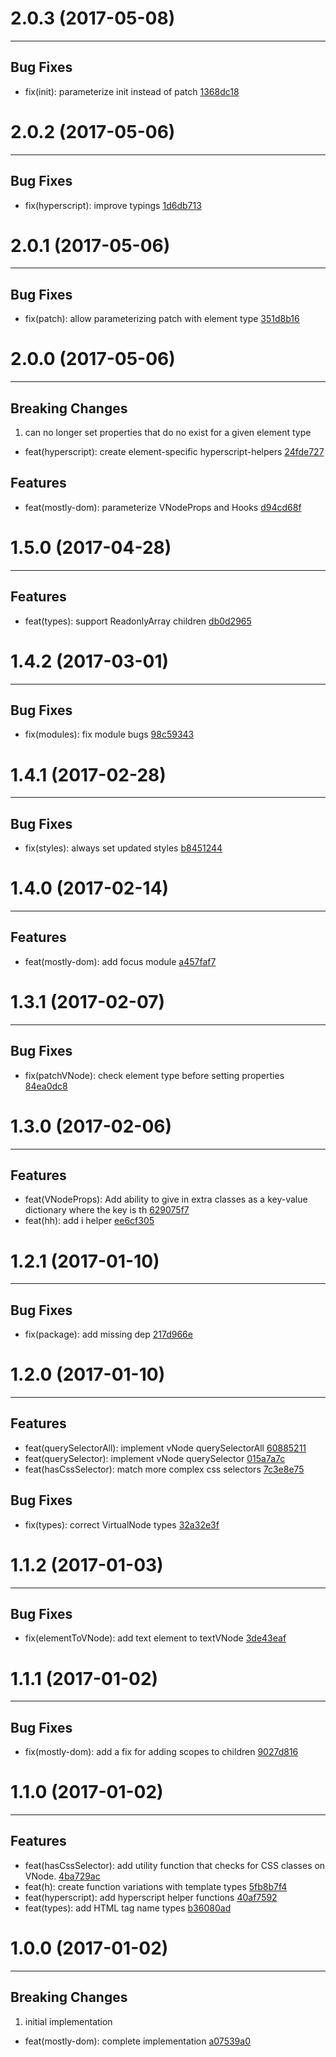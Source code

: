 # 2.0.3 (2017-05-08)
---

## Bug Fixes

- fix(init): parameterize init instead of patch [1368dc18](https://github.com/TylorS/mostly-dom/commits/1368dc18c84fcaf0b0080909a63cdd8817e90dca)

# 2.0.2 (2017-05-06)
---

## Bug Fixes

- fix(hyperscript): improve typings [1d6db713](https://github.com/TylorS/mostly-dom/commits/1d6db7139deccfece03fe754ebb9fa09ac384b22)

# 2.0.1 (2017-05-06)
---

## Bug Fixes

- fix(patch): allow parameterizing patch with element type [351d8b16](https://github.com/TylorS/mostly-dom/commits/351d8b162c729a23a1ae0cd66e038edd857aca9b)

# 2.0.0 (2017-05-06)
---

## Breaking Changes

1. can no longer set properties that do no exist for a given element type
  - feat(hyperscript): create element-specific hyperscript-helpers [24fde727](https://github.com/TylorS/mostly-dom/commits/24fde7271db0b0e7059536f0e90ad3c63f9845c5)

## Features

- feat(mostly-dom): parameterize VNodeProps and Hooks [d94cd68f](https://github.com/TylorS/mostly-dom/commits/d94cd68fd7826ae7642fa604a7829b05c794db40)

# 1.5.0 (2017-04-28)
---

## Features

- feat(types): support ReadonlyArray children [db0d2965](https://github.com/TylorS/mostly-dom/commits/db0d29657bcd0c2bf7b7107829cfca670f365eee)

# 1.4.2 (2017-03-01)
---

## Bug Fixes

- fix(modules): fix module bugs [98c59343](https://github.com/TylorS/mostly-dom/commits/98c5934319d3fd24a9f0f675f17e509ba94f31a4)

# 1.4.1 (2017-02-28)
---

## Bug Fixes

- fix(styles): always set updated styles [b8451244](https://github.com/TylorS/mostly-dom/commits/b8451244eec680cba9b4141c0cd4201b453bf21f)

# 1.4.0 (2017-02-14)
---

## Features

- feat(mostly-dom): add focus module [a457faf7](https://github.com/TylorS/mostly-dom/commits/a457faf7b01433147eb31b31b017ff41c4bd6929)

# 1.3.1 (2017-02-07)
---

## Bug Fixes

- fix(patchVNode): check element type before setting properties [84ea0dc8](https://github.com/TylorS/mostly-dom/commits/84ea0dc83418f5f9aa7584c5e75b1b2dc8c5b211)

# 1.3.0 (2017-02-06)
---

## Features

- feat(VNodeProps): Add ability to give in extra classes as a key-value dictionary where the key is th [629075f7](https://github.com/TylorS/mostly-dom/commits/629075f71b6e6a2ce3122ba9b3c1bbf08ed38f77)
- feat(hh): add i helper [ee6cf305](https://github.com/TylorS/mostly-dom/commits/ee6cf3053dcbdae9275f2e256e6d0a2109a7be6d)

# 1.2.1 (2017-01-10)
---

## Bug Fixes

- fix(package): add missing dep [217d966e](https://github.com/TylorS/mostly-dom/commits/217d966e7a07e75092fa36b4ca86d4eccb6dee2b)

# 1.2.0 (2017-01-10)
---

## Features

- feat(querySelectorAll): implement vNode querySelectorAll [60885211](https://github.com/TylorS/mostly-dom/commits/6088521166fe35ce458a6b31900230411b26d0e0)
- feat(querySelector): implement vNode querySelector [015a7a7c](https://github.com/TylorS/mostly-dom/commits/015a7a7c01f537140b323c8ab2d3929b169e259e)
- feat(hasCssSelector): match more complex css selectors [7c3e8e75](https://github.com/TylorS/mostly-dom/commits/7c3e8e7577cd114083d167a500a1635324c86019)

## Bug Fixes

- fix(types): correct VirtualNode types [32a32e3f](https://github.com/TylorS/mostly-dom/commits/32a32e3f596e59acf78479c1eafd61636f27adc9)

# 1.1.2 (2017-01-03)
---

## Bug Fixes

- fix(elementToVNode): add text element to textVNode [3de43eaf](https://github.com/TylorS/mostly-dom/commits/3de43eaf252736a1d0b2da7ee5195402d861a614)

# 1.1.1 (2017-01-02)
---

## Bug Fixes

- fix(mostly-dom): add a fix for adding scopes to children [9027d816](https://github.com/TylorS/mostly-dom/commits/9027d816f5510ca80603049cd5dc59b7b388d14e)

# 1.1.0 (2017-01-02)
---

## Features

- feat(hasCssSelector): add utility function that checks for CSS classes on VNode. [4ba729ac](https://github.com/TylorS/mostly-dom/commits/4ba729ac774f7b81d72628b0633cc55cce4fdd60)
- feat(h): create function variations with template types [5fb8b7f4](https://github.com/TylorS/mostly-dom/commits/5fb8b7f4cb5504d02b7c17b62f19b6919fe75bab)
- feat(hyperscript): add hyperscript helper functions [40af7592](https://github.com/TylorS/mostly-dom/commits/40af75922c9ab1bd1e335ad858ba51f45e9651bc)
- feat(types): add HTML tag name types [b36080ad](https://github.com/TylorS/mostly-dom/commits/b36080adb751a3cff804de15a40a8fab3ca1b7df)

# 1.0.0 (2017-01-02)
---

## Breaking Changes

1. initial implementation
  - feat(mostly-dom): complete implementation [a07539a0](https://github.com/TylorS/mostly-dom/commits/a07539a0b30fcb4924488a5fe3970b46bb39b899)


